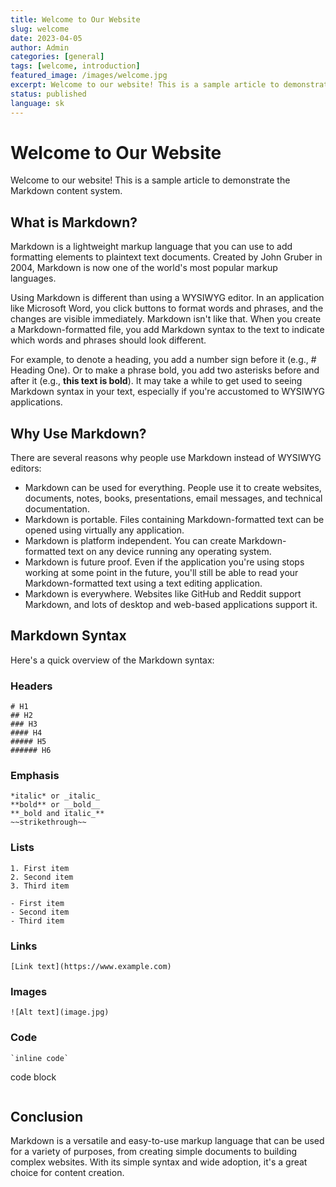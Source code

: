 ```yaml
---
title: Welcome to Our Website
slug: welcome
date: 2023-04-05
author: Admin
categories: [general]
tags: [welcome, introduction]
featured_image: /images/welcome.jpg
excerpt: Welcome to our website! This is a sample article to demonstrate the Markdown content system.
status: published
language: sk
---
```


# Welcome to Our Website

Welcome to our website! This is a sample article to demonstrate the Markdown content system.

## What is Markdown?

Markdown is a lightweight markup language that you can use to add formatting elements to plaintext text documents. Created by John Gruber in 2004, Markdown is now one of the world's most popular markup languages.

Using Markdown is different than using a WYSIWYG editor. In an application like Microsoft Word, you click buttons to format words and phrases, and the changes are visible immediately. Markdown isn't like that. When you create a Markdown-formatted file, you add Markdown syntax to the text to indicate which words and phrases should look different.

For example, to denote a heading, you add a number sign before it (e.g., # Heading One). Or to make a phrase bold, you add two asterisks before and after it (e.g., **this text is bold**). It may take a while to get used to seeing Markdown syntax in your text, especially if you're accustomed to WYSIWYG applications.

## Why Use Markdown?

There are several reasons why people use Markdown instead of WYSIWYG editors:

- Markdown can be used for everything. People use it to create websites, documents, notes, books, presentations, email messages, and technical documentation.
- Markdown is portable. Files containing Markdown-formatted text can be opened using virtually any application.
- Markdown is platform independent. You can create Markdown-formatted text on any device running any operating system.
- Markdown is future proof. Even if the application you're using stops working at some point in the future, you'll still be able to read your Markdown-formatted text using a text editing application.
- Markdown is everywhere. Websites like GitHub and Reddit support Markdown, and lots of desktop and web-based applications support it.

## Markdown Syntax

Here's a quick overview of the Markdown syntax:

### Headers

```
# H1
## H2
### H3
#### H4
##### H5
###### H6
```

### Emphasis

```
*italic* or _italic_
**bold** or __bold__
**_bold and italic_**
~~strikethrough~~
```

### Lists

```
1. First item
2. Second item
3. Third item

- First item
- Second item
- Third item
```

### Links

```
[Link text](https://www.example.com)
```

### Images

```
![Alt text](image.jpg)
```

### Code

```
`inline code`

```
code block
```
```

## Conclusion

Markdown is a versatile and easy-to-use markup language that can be used for a variety of purposes, from creating simple documents to building complex websites. With its simple syntax and wide adoption, it's a great choice for content creation.
